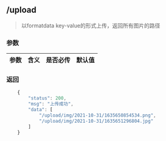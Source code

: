 ## /upload
> 以formatdata key-value的形式上传，返回所有图片的路径
### 参数

| 参数      | 含义  | 是否必传 | 默认值 |
| :---:| :---: | :----: | :---: |

### 返回
``` js
    {
        "status": 200,
        "msg": "上传成功",
        "data": [
            "/upload/img/2021-10-31/1635650854534.png",
            "/upload/img/2021-10-31/1635651296804.jpg"
        ]
    }
```